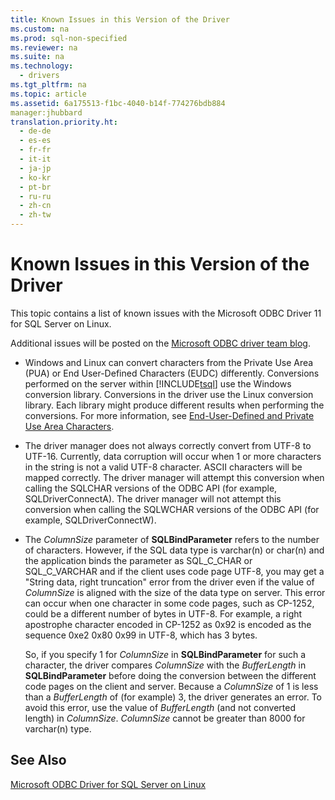 ```yaml
---
title: Known Issues in this Version of the Driver
ms.custom: na
ms.prod: sql-non-specified
ms.reviewer: na
ms.suite: na
ms.technology: 
  - drivers
ms.tgt_pltfrm: na
ms.topic: article
ms.assetid: 6a175513-f1bc-4040-b14f-774276bdb884
manager:jhubbard
translation.priority.ht: 
  - de-de
  - es-es
  - fr-fr
  - it-it
  - ja-jp
  - ko-kr
  - pt-br
  - ru-ru
  - zh-cn
  - zh-tw
---
```

# Known Issues in this Version of the Driver
This topic contains a list of known issues with the Microsoft ODBC Driver 11 for SQL Server on Linux.  
  
Additional issues will be posted on the [Microsoft ODBC driver team blog](http://blogs.msdn.com/b/sqlnativeclient/).  
  
-   Windows and Linux can convert characters from the Private Use Area \(PUA\) or End User\-Defined Characters \(EUDC\) differently. Conversions performed on the server within [!INCLUDE[tsql](../content/includes/tsql_md.md)] use the Windows conversion library. Conversions in the driver use the Linux conversion library. Each library might produce different results when performing the conversions. For more information, see [End\-User\-Defined and Private Use Area Characters](http://msdn.microsoft.com/library/dd317802.aspx).  
  
-   The driver manager does not always correctly convert from UTF\-8 to UTF\-16. Currently, data corruption will occur when 1 or more characters in the string is not a valid UTF\-8 character. ASCII characters will be mapped correctly. The driver manager will attempt this conversion when calling the SQLCHAR versions of the ODBC API \(for example, SQLDriverConnectA\). The driver manager will not attempt this conversion when calling the SQLWCHAR versions of the ODBC API \(for example, SQLDriverConnectW\).  
  
-   The *ColumnSize* parameter of **SQLBindParameter** refers to the number of characters. However, if the SQL data type is varchar\(n\) or char\(n\) and the application binds the parameter as SQL\_C\_CHAR or SQL\_C\_VARCHAR and if the client uses code page UTF\-8, you may get a "String data, right truncation" error from the driver even if the value of *ColumnSize* is aligned with the size of the data type on server. This error can occur when one character in some code pages, such as CP\-1252, could be a different number of bytes in UTF\-8. For example, a right apostrophe character encoded in CP\-1252 as 0x92 is encoded as the sequence 0xe2 0x80 0x99 in UTF\-8, which has 3 bytes.  
  
    So, if you specify 1 for *ColumnSize* in **SQLBindParameter** for such a character, the driver compares *ColumnSize* with the *BufferLength* in **SQLBindParameter** before doing the conversion between the different code pages on the client and server. Because a *ColumnSize* of 1 is less than a *BufferLength* of \(for example\) 3, the driver generates an error. To avoid this error, use the value of *BufferLength* \(and not converted length\) in *ColumnSize*. *ColumnSize* cannot be greater than 8000 for varchar\(n\) type.  
  
## See Also  
[Microsoft ODBC Driver for SQL Server on Linux](../content/Microsoft-ODBC-Driver-for-SQL-Server-on-Linux.md)  
  
